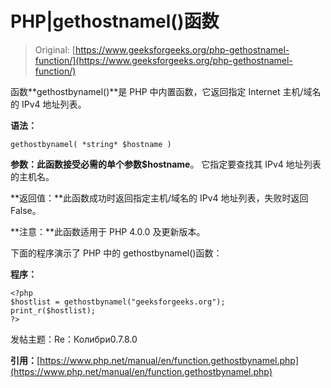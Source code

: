 # PHP|gethostnamel()函数

> Original: [https://www.geeksforgeeks.org/php-gethostnamel-function/](https://www.geeksforgeeks.org/php-gethostnamel-function/)

函数**gethostbynamel()**是 PHP 中内置函数，它返回指定 Internet 主机/域名的 IPv4 地址列表。

**语法：**

```
gethostbynamel( *string* $hostname )
```

**参数：**此函数接受必需的单个参数**$hostname**。 它指定要查找其 IPv4 地址列表的主机名。

**返回值：**此函数成功时返回指定主机/域名的 IPv4 地址列表，失败时返回 False。

**注意：**此函数适用于 PHP 4.0.0 及更新版本。

下面的程序演示了 PHP 中的 gethostbynamel()函数：

**程序：**

```
<?php
$hostlist = gethostbynamel("geeksforgeeks.org");
print_r($hostlist);
?>
```

发帖主题：Re：Колибри0.7.8.0

**引用：**[https://www.php.net/manual/en/function.gethostbynamel.php](https://www.php.net/manual/en/function.gethostbynamel.php)